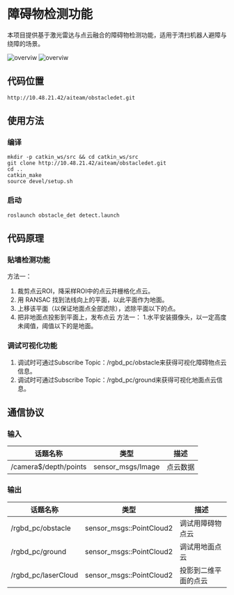 # 障碍物检测功能

本项目提供基于激光雷达与点云融合的障碍物检测功能，适用于清扫机器人避障与绕障的场景。

![overviw](/assets/1.png)
![overviw](/assets/2.png)

## 代码位置
```
http://10.48.21.42/aiteam/obstacledet.git
```

## 使用方法
### 编译
```
mkdir -p catkin_ws/src && cd catkin_ws/src
git clone http://10.48.21.42/aiteam/obstacledet.git
cd ..
catkin_make
source devel/setup.sh
```

### 启动
```
roslaunch obstacle_det detect.launch
```

## 代码原理

### 贴墙检测功能
方法一：
1. 裁剪点云ROI，降采样ROI中的点云并栅格化点云。
2. 用 RANSAC 找到法线向上的平面，以此平面作为地面。
3. 上移该平面（以保证地面点全部滤除），滤除平面以下的点。
4. 把非地面点投影到平面上，发布点云
方法一：
1.水平安装摄像头，以一定高度未阈值，阈值以下的是地面。

### 调试可视化功能
1. 调试时可通过Subscribe Topic：/rgbd_pc/obstacle来获得可视化障碍物点云信息。
1. 调试时可通过Subscribe Topic：/rgbd_pc/ground来获得可视化地面点云信息。


## 通信协议
### 输入
| 话题名称                          | 类型                      | 描述               | 
| -----------                      | -----------              | -----------       |
| /camera$/depth/points            | sensor_msgs/Image        | 点云数据        |

### 输出
| 话题名称                       | 类型                              | 描述               | 
| -----------                   | -----------                      | -----------       |
| /rgbd_pc/obstacle             | sensor_msgs::PointCloud2         | 调试用障碍物点云     |
| /rgbd_pc/ground               | sensor_msgs::PointCloud2         | 调试用地面点云       |
| /rgbd_pc/laserCloud           | sensor_msgs::PointCloud2         | 投影到二维平面的点云  |
